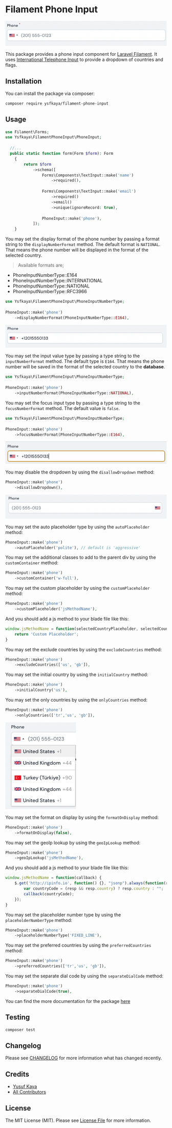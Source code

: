 # Filament Phone Input

<p align="center"><img src="/screenshots/input.png" alt="Filament Phone Input"></p>

This package provides a phone input component for [Laravel Filament](https://filamentadmin.com/). It uses [International Telephone Input](https://github.com/jackocnr/intl-tel-input) to provide a dropdown of countries and flags.

## Installation

You can install the package via composer:

```bash
composer require ysfkaya/filament-phone-input
```

## Usage

```php
use Filament\Forms;
use Ysfkaya\FilamentPhoneInput\PhoneInput;

  //...
  public static function form(Form $form): Form
    {
        return $form
            ->schema([
                Forms\Components\TextInput::make('name')
                    ->required(),

                Forms\Components\TextInput::make('email')
                    ->required()
                    ->email()
                    ->unique(ignoreRecord: true),

                PhoneInput::make('phone'),
            ]);
    }
```

You may set the display format of the phone number by passing a format string to the `displayNumberFormat` method. The default format is `NATIONAL`. That means the phone number will be displayed in the format of the selected country.

> Available formats are; 

- PhoneInputNumberType::E164
- PhoneInputNumberType::INTERNATIONAL
- PhoneInputNumberType::NATIONAL
- PhoneInputNumberType::RFC3966

```php
use Ysfkaya\FilamentPhoneInput\PhoneInputNumberType;

PhoneInput::make('phone')
    ->displayNumberFormat(PhoneInputNumberType::E164),
```

<p align="left"><img src="/screenshots/display-number-format.png" alt="Filament Phone Input"></p>

You may set the input value type by passing a type string to the `inputNumberFormat` method. The default type is `E164`. That means the phone number will be saved in the format of the selected country to the **database**.

```php
use Ysfkaya\FilamentPhoneInput\PhoneInputNumberType;

PhoneInput::make('phone')
    ->inputNumberFormat(PhoneInputNumberType::NATIONAL),
```

You may set the focus input type by passing a type string to the `focusNumberFormat` method. The default value is `false`.

```php
use Ysfkaya\FilamentPhoneInput\PhoneInputNumberType;

PhoneInput::make('phone')
    ->focusNumberFormat(PhoneInputNumberType::E164),
```

<p align="left"><img src="/screenshots/focus-input-type.gif" alt="Filament Phone Input"></p>

You may disable the dropdown by using the `disallowDropdown` method:

```php
PhoneInput::make('phone')
    ->disallowDropdown(),
```

<p align="left"><img src="/screenshots/disallowed-dropdown.png" alt="Filament Phone Input"></p>

You may set the auto placeholder type by using the `autoPlaceholder` method:

```php
PhoneInput::make('phone')
    ->autoPlaceholder('polite'), // default is 'aggressive'
```

You may set the additional classes to add to the parent div by using the `customContainer` method:

```php
PhoneInput::make('phone')
    ->customContainer('w-full'),
```

You may set the custom placeholder by using the `customPlaceholder` method:

```php
PhoneInput::make('phone')
    ->customPlaceholder('jsMethodName'),
```

And you should add a js method to your blade file like this:

```js
window.jsMethodName = function(selectedCountryPlaceholder, selectedCountryData) {
    return 'Custom Placeholder';
}
```

You may set the exclude countries by using the `excludeCountries` method:

```php
PhoneInput::make('phone')
    ->excludeCountries(['us', 'gb']),
```

You may set the initial country by using the `initialCountry` method:

```php
PhoneInput::make('phone')
    ->initialCountry('us'),
```

You may set the only countries by using the `onlyCountries` method:

```php
PhoneInput::make('phone')
    ->onlyCountries(['tr','us', 'gb']),
```

<p align="left"><img src="/screenshots/only-countries.png" alt="Filament Phone Input"></p>

You may set the format on display by using the `formatOnDisplay` method:

```php
PhoneInput::make('phone')
    ->formatOnDisplay(false),
```

You may set the geoIp lookup by using the `geoIpLookup` method:

```php
PhoneInput::make('phone')
    ->geoIpLookup('jsMethodName'),
```

And you should add a js method to your blade file like this:

```js
window.jsMethodName = function(callback) {
    $.get('http://ipinfo.io', function() {}, "jsonp").always(function(resp) {
        var countryCode = (resp && resp.country) ? resp.country : "";
        callback(countryCode);
    });
}
```

You may set the placeholder number type by using the `placeholderNumberType` method:

```php
PhoneInput::make('phone')
    ->placeholderNumberType('FIXED_LINE'),
```

You may set the preferred countries by using the `preferredCountries` method:

```php
PhoneInput::make('phone')
    ->preferredCountries(['tr','us', 'gb']),
```

You may set the separate dial code by using the `separateDialCode` method:

```php
PhoneInput::make('phone')
    ->separateDialCode(true),
```

You can find the more documentation for the package [here](https://intl-tel-input.com/)


<a name="testing"></a>

## Testing

```bash
composer test
```

<a name="changelog"></a>

## Changelog

Please see [CHANGELOG](CHANGELOG.md) for more information what has changed recently.

<a name="credits"></a>

## Credits

-   [Yusuf Kaya](https://github.com/ysfkaya)
-   [All Contributors](../../contributors)

<a name="license"></a>

## License

The MIT License (MIT). Please see [License File](LICENSE.md) for more information.
